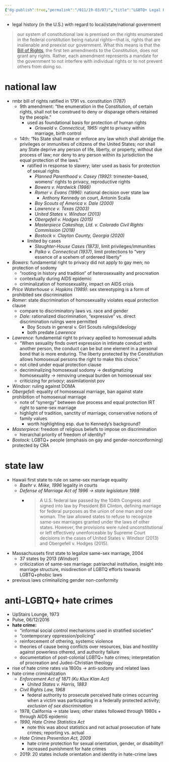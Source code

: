 ```yaml
---
{"dg-publish":true,"permalink":"/011/19-03/07/","title":"LGBTQ+ Legal History","tags":["SJS310"],"noteIcon":"1","created":"2024-10-19T20:27:19.200-07:00","updated":"2024-09-26T15:33:29.624-07:00"}
---
```


- legal history (in the U.S.) with regard to local/state/national government

> our system of constitutional law is premised on the rights enumerated in the federal constitution being natural rights—that is, rights that are inalienable and preexist our government. What this means is that the [Bill of Rights](https://milnepublishing.geneseo.edu/introlgbtqstudies/chapter/lgbtq-legal-history/#term_820_543), the first ten amendments to the Constitution, does not grant any rights. Rather, each amendment represents a mandate for the government to not interfere with individual rights or to not prevent others from doing so.
# national law
- rmbr bill of rights ratified in 1791 vs. constitution (1787)
	- 9th amendment: “the enumeration in the Constitution, of certain rights, shall not be construed to deny or disparage others retained by the people.”
		- used as foundational basis for protection of human rights
			- *Griswold v. Connecticut, 1965:* right to privacy within marriage, birth control
	- 14th: “No State shall make or enforce any law which shall abridge the privileges or immunities of citizens of the United States; nor shall any State deprive any person of life, liberty, or property, without due process of law; nor deny to any person within its jurisdiction the equal protection of the laws.”
		- ratified in response to slavery; later used as basis for protection of sexual rights
			- *Planned Parenthood v. Casey (1992):* trimester-based, womens’ rights to privacy, reproductive rights
			- *Bowers v. Hardwick (1986)*
			- *Romer v. Evans (1996)*: national decision over state law
				- Anthony Kennedy on court, Antonin Scalia
			- *Boy Scouts of America v. Dale (2000)*
			- *Lawrence v. Texas (2003)*
			- *United States v. Windsor (2013)*
			- *Obergefell v. Hodges (2015)*
			- _Masterpiece Cakeshop, Ltd. v. Colorado Civil Rights Commission (2018)_
			- *Bostock v. Clayton County, Georgia (2020)*
		- limited by cases
			- *Slaughter-House Cases (1873)*, limit privileges/immunities
			- *Palko v. Connecticut (1937)*, limit protections to “very essence of a scehem of ordereed liberty”
- *Bowers:* fundamental right to privacy did not apply to gay men; no protection of sodomy
	- “rooting in history and tradition” of heterosexuality and procreation
	- contextually during AIDS epidemic
	- criminalization of homosexuality, impact on AIDS crisis
- *Price Waterhouse v. Hopkins (1989)*: sex stereotyping is a form of prohibited sex discrimination
- *Romer:* state discrimination of homosexuality violates equal protection clause
	- compare to discriminatory laws vs. race and gender
	- *Dale:* rationalized discrimination, “expressive” vs. direct discrimination rulings were permitted
		- Boy Scouts in general v. Girl Scouts rulings/ideology
		- both predate *Lawrence*
- *Lawrence:* fundamental right to privacy applied to homosexual adults
	- “When sexuality finds overt expression in intimate conduct with another person, the conduct can be but one element in a personal bond that is more enduring. The liberty protected by the Constitution allows homosexual persons the right to make this choice.”
	- not cited under equal protection clause
	- decriminalizing homosexual sodomy → destigmatizing homosexuality → removing unequal burden on homosexual sex
	- criticizing for *privacy*; assimilationist pov
- *Windsor:* ruling against DOMA
- *Obergefell:* equality of homosexual marriage, ban against state prohibition of homosexual marriage
	- note of “synergy” between due process and equal protection IRT right to same-sex marriage
	- highlight of tradition, sanctity of marriage; conservative notions of family values
		- worth highlighting esp. due to Kennedy’s background?
- *Masterpiece:* freedom of religious beliefs to impose on discrimination
	- hierarchal priority of freedom of identity?
- *Bostock:* LGBTQ+ people (emphasis on gay and gender-nonconforming) protected by CRA
# state law
- Hawaii first state to rule on same-sex marriage equality
	- *Baehr v. Miike, 1996* legality in courts
	- *Defense of Marriage Act of 1996 → state legislature 1998*
		- > A U.S. federal law passed by the 104th Congress and signed into law by President Bill Clinton, defining marriage for federal purposes as the union of one man and one woman. The law allowed states to refuse to recognize same-sex marriages granted under the laws of other states. However, the provisions were ruled unconstitutional or left effectively unenforceable by Supreme Court decisions in the cases of United States v. Windsor (2013) and Obergefell v. Hodges (2015).
- Massachussets first state to legalize same-sex marriage, 2004
	- 37 states by 2013 (*Windsor*)
	- criticization of same-sex marriage: patriarchal institution, insight into marriage structure, misdirection of LGBTQ efforts towards LGBTQ+phobic laws
- previous laws criminalizing gender non-conformity
# anti-LGBTQ+ hate crimes
- UpStairs Lounge, 1973
- Pulse, 06/12/2016
- **hate crime:**
	- “informal social control mechanisms used in stratified societies”
	- “contemporary oppression/policing”
	- reinforcement of othering, systemic violence
	- theories of cause being conflicts over resources, bias and hostility against powerless othered, and authority failure
	- documentation of post-colonial LGBTQ+ hate crimes; interpretation of procreation and Judeo-Christian theology
- rise of hate crime rates via 1800s → anti-sodomy and related laws
- hate crime criminalization
	- *Enforcement Act of 1871 (Ku Klux Klan Act)*
		- *United States v. Harris, 1883*
	- *Civil Rights Law, 1968*
		- federal authority to prosecute perceived hate crimes occurring when a victim was participating in a federally protected activity; *exclusion of sex discrimination*
	- 1978, California → state laws; other states followed through 1980s + through AIDS epidemic
	- *1990, Hate Crime Statistics Act*
		- note this was about statistics and not actual prosecution of hate crimes; reporting vs. actual
	- *Hate Crimes Prevention Act, 2009*
		- hate crime protection for sexual orientation, gender, or disability!!
		- increased punishment for hate crimes
	- 2019: 20 states include orientation and identity in hate-crime laws